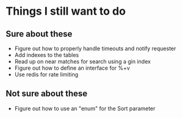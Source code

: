 # Things I still want to do

## Sure about these
* Figure out how to properly handle timeouts and notify requester
* Add indexes to the tables
* Read up on near matches for search using a gin index
* Figure out how to define an interface for %+v
* Use redis for rate limiting

## Not sure about these
* Figure out how to use an "enum" for the Sort parameter
